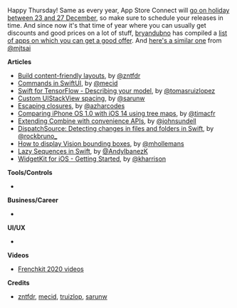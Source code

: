 Happy Thursday! Same as every year, App Store Connect will [go on holiday between 23 and 27 December](https://developer.apple.com/news/?id=83m4plrb), so make sure to schedule your releases in time. And since now it's that time of year where you can usually get discounts and good prices on a lot of stuff, [bryandubno](https://twitter.com/bryandubno) has compiled a [list of apps on which you can get a good offer](https://trycatchswift.com/black-friday-cyber-monday-ios-macos-watchos-apps-2020/). And [here's a similar one](https://mjtsai.com/blog/2020/11/24/black-friday-2020/) from [@mjtsai](https://twitter.com/mjtsai)

**Articles**

* [Build content-friendly layouts](https://fivestars.blog/ios/content-friendly-layouts.html), by [@zntfdr](https://twitter.com/zntfdr)
* [Commands in SwiftUI](https://swiftwithmajid.com/2020/11/24/commands-in-swiftui/), by [@mecid](https://twitter.com/mecid)
* [Swift for TensorFlow - Describing your model](https://www.47deg.com/blog/swift-for-tensor-flow-describing-model/), by [@tomasruizlopez](https://twitter.com/tomasruizlopez)
* [Custom UIStackView spacing](https://sarunw.com/posts/custom-uistackview-spacing/), by [@sarunw](https://twitter.com/sarunw)
* [Escaping closures](https://swiftramen.com/home/escaping-and-non-escaping-closures), by [@azharcodes](https://twitter.com/azharcodes)
* [Comparing iPhone OS 1.0 with iOS 14 using tree maps](https://blog.timac.org/2020/1122-comparing-iphone-os-with-ios-14-using-tree-maps/), by [@timacfr](https://twitter.com/timacfr)
* [Extending Combine with convenience APIs](https://www.swiftbysundell.com/articles/extending-combine-with-convenience-apis/), by [@johnsundell](https://twitter.com/johnsundell)
* [DispatchSource: Detecting changes in files and folders in Swift](https://swiftrocks.com/dispatchsource-detecting-changes-in-files-and-folders-in-swift.html), by [@rockbruno_](https://twitter.com/rockbruno_)
* [How to display Vision bounding boxes](https://machinethink.net/blog/bounding-boxes/), by [@mhollemans](https://twitter.com/mhollemans)
* [Lazy Sequences in Swift](https://www.andyibanez.com/posts/lazy-sequences-in-swift/), by [@AndyIbanezK](https://twitter.com/AndyIbanezK)
* [WidgetKit for iOS - Getting Started](https://useyourloaf.com/blog/widgetkit-for-ios-getting-started/), by [@kharrison](https://twitter.com/kharrison)

**Tools/Controls**

* 

**Business/Career**

* 

**UI/UX**

* 

**Videos**

* [Frenchkit 2020 videos](https://www.youtube.com/watch?v=g6nzO6Fpg40&list=PL-Wbj9VN8zDTu3J_OGKeX3GRhzyFZY87_)

**Credits**

* [zntfdr](https://github.com/zntfdr), [mecid](https://github.com/mecid), [truizlop](https://github.com/truizlop), [sarunw](https://github.com/sarunw)

